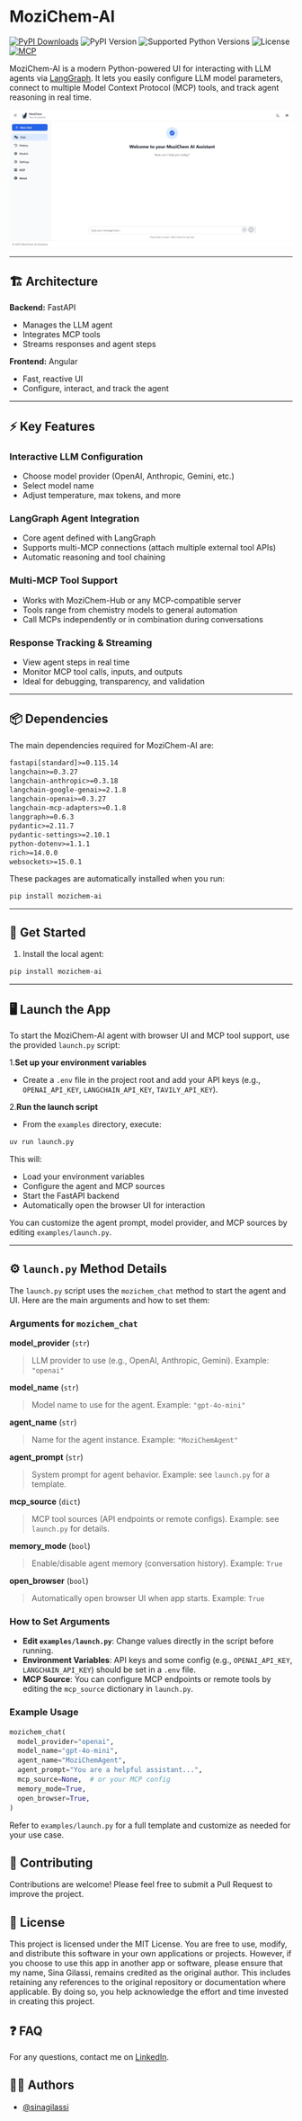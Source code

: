 # MoziChem-AI



[![PyPI Downloads](https://static.pepy.tech/badge/mozichem-ai/month)](https://pepy.tech/projects/mozichem-ai)
![PyPI Version](https://img.shields.io/pypi/v/mozichem-ai)
![Supported Python Versions](https://img.shields.io/pypi/pyversions/mozichem-ai.svg)
![License](https://img.shields.io/pypi/l/mozichem-ai)
[![MCP](https://img.shields.io/badge/Model_Context_Protocol-Compatible-orange)](https://modelcontextprotocol.io)

MoziChem-AI is a modern Python-powered UI for interacting with LLM agents via [LangGraph](https://github.com/langchain-ai/langgraph).
It lets you easily configure LLM model parameters, connect to multiple Model Context Protocol (MCP) tools, and track agent reasoning in real time.

![MoziChem Logo](./statics/mozichem-ai-ui.jpeg)

---

## 🏗️ Architecture

**Backend:** FastAPI

- Manages the LLM agent
- Integrates MCP tools
- Streams responses and agent steps

**Frontend:** Angular

- Fast, reactive UI
- Configure, interact, and track the agent

---

## ⚡ Key Features

### Interactive LLM Configuration

- Choose model provider (OpenAI, Anthropic, Gemini, etc.)
- Select model name
- Adjust temperature, max tokens, and more

### LangGraph Agent Integration

- Core agent defined with LangGraph
- Supports multi-MCP connections (attach multiple external tool APIs)
- Automatic reasoning and tool chaining

### Multi-MCP Tool Support

- Works with MoziChem-Hub or any MCP-compatible server
- Tools range from chemistry models to general automation
- Call MCPs independently or in combination during conversations

### Response Tracking & Streaming

- View agent steps in real time
- Monitor MCP tool calls, inputs, and outputs
- Ideal for debugging, transparency, and validation

---


## 📦 Dependencies

The main dependencies required for MoziChem-AI are:

```
fastapi[standard]>=0.115.14
langchain>=0.3.27
langchain-anthropic>=0.3.18
langchain-google-genai>=2.1.8
langchain-openai>=0.3.27
langchain-mcp-adapters>=0.1.8
langgraph>=0.6.3
pydantic>=2.11.7
pydantic-settings>=2.10.1
python-dotenv>=1.1.1
rich>=14.0.0
websockets>=15.0.1
```

These packages are automatically installed when you run:

```bash
pip install mozichem-ai
```

---


## 🚀 Get Started

1. Install the local agent:

  ```bash
  pip install mozichem-ai
  ```

---

## 🖥️ Launch the App

To start the MoziChem-AI agent with browser UI and MCP tool support, use the provided `launch.py` script:

1.**Set up your environment variables**

- Create a `.env` file in the project root and add your API keys (e.g., `OPENAI_API_KEY`, `LANGCHAIN_API_KEY`, `TAVILY_API_KEY`).

2.**Run the launch script**

- From the `examples` directory, execute:

```bash
uv run launch.py
```

This will:

- Load your environment variables
- Configure the agent and MCP sources
- Start the FastAPI backend
- Automatically open the browser UI for interaction

You can customize the agent prompt, model provider, and MCP sources by editing `examples/launch.py`.

---

## ⚙️ `launch.py` Method Details

The `launch.py` script uses the `mozichem_chat` method to start the agent and UI. Here are the main arguments and how to set them:

### Arguments for `mozichem_chat`

**model_provider** (`str`)
> LLM provider to use (e.g., OpenAI, Anthropic, Gemini). Example: `"openai"`

**model_name** (`str`)
> Model name to use for the agent. Example: `"gpt-4o-mini"`

**agent_name** (`str`)
> Name for the agent instance. Example: `"MoziChemAgent"`

**agent_prompt** (`str`)
> System prompt for agent behavior. Example: see `launch.py` for a template.

**mcp_source** (`dict`)
> MCP tool sources (API endpoints or remote configs). Example: see `launch.py` for details.

**memory_mode** (`bool`)
> Enable/disable agent memory (conversation history). Example: `True`

**open_browser** (`bool`)
> Automatically open browser UI when app starts. Example: `True`

### How to Set Arguments

- **Edit `examples/launch.py`**: Change values directly in the script before running.
- **Environment Variables**: API keys and some config (e.g., `OPENAI_API_KEY`, `LANGCHAIN_API_KEY`) should be set in a `.env` file.
- **MCP Source**: You can configure MCP endpoints or remote tools by editing the `mcp_source` dictionary in `launch.py`.

### Example Usage

```python
mozichem_chat(
  model_provider="openai",
  model_name="gpt-4o-mini",
  agent_name="MoziChemAgent",
  agent_prompt="You are a helpful assistant...",
  mcp_source=None,  # or your MCP config
  memory_mode=True,
  open_browser=True,
)
```

Refer to `examples/launch.py` for a full template and customize as needed for your use case.

## 🤝 Contributing

Contributions are welcome! Please feel free to submit a Pull Request to improve the project.

## 📝 License

This project is licensed under the MIT License. You are free to use, modify, and distribute this software in your own applications or projects. However, if you choose to use this app in another app or software, please ensure that my name, Sina Gilassi, remains credited as the original author. This includes retaining any references to the original repository or documentation where applicable. By doing so, you help acknowledge the effort and time invested in creating this project.

## ❓ FAQ

For any questions, contact me on [LinkedIn](https://www.linkedin.com/in/sina-gilassi/).

## 👨‍💻 Authors

- [@sinagilassi](https://www.github.com/sinagilassi)